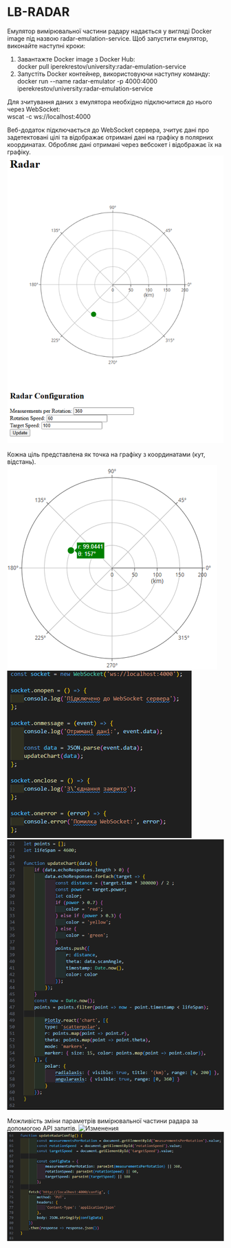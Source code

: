 # LB-RADAR
Емулятор вимірювальної частини радару надається у вигляді Docker image під назвою radar-emulation-service. Щоб запустити емулятор, виконайте наступні кроки:  
1. Завантажте Docker image з Docker Hub:  
docker pull iperekrestov/university:radar-emulation-service  
2. Запустіть Docker контейнер, використовуючи наступну команду:  
docker run --name radar-emulator -p 4000:4000 iperekrestov/university:radar-emulation-service

Для зчитування даних з емулятора необхідно підключитися до нього через WebSocket:  
wscat -c ws://localhost:4000  

Веб-додаток підключається до WebSocket сервера, зчитує дані про задетектовані цілі та відображає отримані дані на графіку в полярних координатах. Обробляє дані отримані через вебсокет і відображає їх на графіку.
![Радар](4.png)  

Кожна ціль представлена як точка на графіку з координатами (кут, відстань).
![Точка](5.png)  
![Код](1.png)  
![Код](2.png)

Можливість зміни параметрів вимірювальної частини радара за допомогою API запитів.
![Изменения](6.png)  
![Код](3.png)
